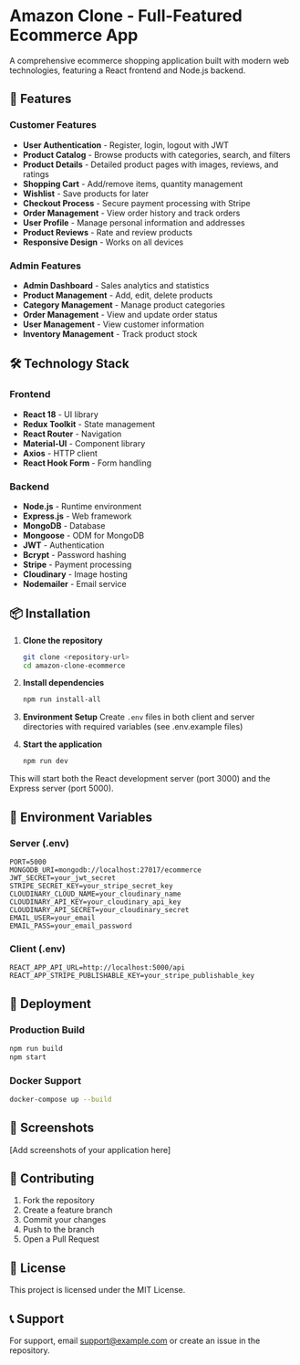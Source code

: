 # Amazon Clone - Full-Featured Ecommerce App

A comprehensive ecommerce shopping application built with modern web technologies, featuring a React frontend and Node.js backend.

## 🚀 Features

### Customer Features
- **User Authentication** - Register, login, logout with JWT
- **Product Catalog** - Browse products with categories, search, and filters
- **Product Details** - Detailed product pages with images, reviews, and ratings
- **Shopping Cart** - Add/remove items, quantity management
- **Wishlist** - Save products for later
- **Checkout Process** - Secure payment processing with Stripe
- **Order Management** - View order history and track orders
- **User Profile** - Manage personal information and addresses
- **Product Reviews** - Rate and review products
- **Responsive Design** - Works on all devices

### Admin Features
- **Admin Dashboard** - Sales analytics and statistics
- **Product Management** - Add, edit, delete products
- **Category Management** - Manage product categories
- **Order Management** - View and update order status
- **User Management** - View customer information
- **Inventory Management** - Track product stock

## 🛠 Technology Stack

### Frontend
- **React 18** - UI library
- **Redux Toolkit** - State management
- **React Router** - Navigation
- **Material-UI** - Component library
- **Axios** - HTTP client
- **React Hook Form** - Form handling

### Backend
- **Node.js** - Runtime environment
- **Express.js** - Web framework
- **MongoDB** - Database
- **Mongoose** - ODM for MongoDB
- **JWT** - Authentication
- **Bcrypt** - Password hashing
- **Stripe** - Payment processing
- **Cloudinary** - Image hosting
- **Nodemailer** - Email service

## 📦 Installation

1. **Clone the repository**
   ```bash
   git clone <repository-url>
   cd amazon-clone-ecommerce
   ```

2. **Install dependencies**
   ```bash
   npm run install-all
   ```

3. **Environment Setup**
   Create `.env` files in both client and server directories with required variables (see .env.example files)

4. **Start the application**
   ```bash
   npm run dev
   ```

This will start both the React development server (port 3000) and the Express server (port 5000).

## 🔧 Environment Variables

### Server (.env)
```
PORT=5000
MONGODB_URI=mongodb://localhost:27017/ecommerce
JWT_SECRET=your_jwt_secret
STRIPE_SECRET_KEY=your_stripe_secret_key
CLOUDINARY_CLOUD_NAME=your_cloudinary_name
CLOUDINARY_API_KEY=your_cloudinary_api_key
CLOUDINARY_API_SECRET=your_cloudinary_secret
EMAIL_USER=your_email
EMAIL_PASS=your_email_password
```

### Client (.env)
```
REACT_APP_API_URL=http://localhost:5000/api
REACT_APP_STRIPE_PUBLISHABLE_KEY=your_stripe_publishable_key
```

## 🚀 Deployment

### Production Build
```bash
npm run build
npm start
```

### Docker Support
```bash
docker-compose up --build
```

## 📱 Screenshots

[Add screenshots of your application here]

## 🤝 Contributing

1. Fork the repository
2. Create a feature branch
3. Commit your changes
4. Push to the branch
5. Open a Pull Request

## 📄 License

This project is licensed under the MIT License.

## 📞 Support

For support, email support@example.com or create an issue in the repository.